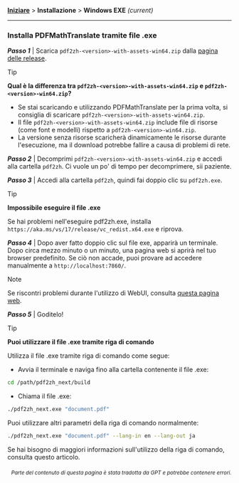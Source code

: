 [**Iniziare**](./getting-started.md) > **Installazione** > **Windows EXE** _(current)_

---

### Installa PDFMathTranslate tramite file .exe

***Passo 1*** | Scarica `pdf2zh-<version>-with-assets-win64.zip` dalla [pagina delle release](https://github.com/PDFMathTranslate/PDFMathTranslate-next/releases).

> [!TIP]
> **Qual è la differenza tra `pdf2zh-<version>-with-assets-win64.zip` e `pdf2zh-<version>-win64.zip`?**
>
> - Se stai scaricando e utilizzando PDFMathTranslate per la prima volta, si consiglia di scaricare `pdf2zh-<version>-with-assets-win64.zip`.
> - Il file `pdf2zh-<version>-with-assets-win64.zip` include file di risorse (come font e modelli) rispetto a `pdf2zh-<version>-win64.zip`.
> - La versione senza risorse scaricherà dinamicamente le risorse durante l'esecuzione, ma il download potrebbe fallire a causa di problemi di rete.

***Passo 2*** | Decomprimi `pdf2zh-<version>-with-assets-win64.zip` e accedi alla cartella `pdf2zh`. Ci vuole un po' di tempo per decomprimere, sii paziente.

***Passo 3*** | Accedi alla cartella `pdf2zh`, quindi fai doppio clic su `pdf2zh.exe`.

> [!TIP]
> **Impossibile eseguire il file .exe**
>
> Se hai problemi nell'eseguire pdf2zh.exe, installa `https://aka.ms/vs/17/release/vc_redist.x64.exe` e riprova.

***Passo 4*** | Dopo aver fatto doppio clic sul file exe, apparirà un terminale. Dopo circa mezzo minuto o un minuto, una pagina web si aprirà nel tuo browser predefinito. Se ciò non accade, puoi provare ad accedere manualmente a `http://localhost:7860/`.

> [!NOTE]
>
> Se riscontri problemi durante l'utilizzo di WebUI, consulta [questa pagina web](./USAGE_webui.md).

***Passo 5*** | Goditelo!

> [!TIP]
> **Puoi utilizzare il file .exe tramite riga di comando**
>
> Utilizza il file .exe tramite riga di comando come segue:
>
> - Avvia il terminale e naviga fino alla cartella contenente il file .exe:
>
> ```bash
> cd /path/pdf2zh_next/build
> ```
>
> - Chiama il file .exe:
>
> ```bash
> ./pdf2zh_next.exe "document.pdf"
> ```
>
> Puoi utilizzare altri parametri della riga di comando normalmente:
>
> ```bash
> ./pdf2zh_next.exe "document.pdf" --lang-in en --lang-out ja
> ```
>
> Se hai bisogno di maggiori informazioni sull'utilizzo della riga di comando, consulta questo articolo.

<div align="right"> 
<h6><small>Parte del contenuto di questa pagina è stata tradotta da GPT e potrebbe contenere errori.</small></h6>